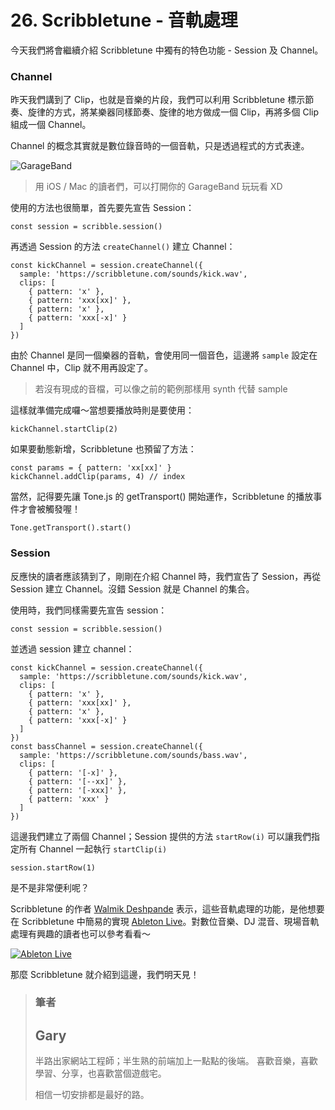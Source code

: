 # 26. Scribbletune - 音軌處理

今天我們將會繼續介紹 Scribbletune 中獨有的特色功能 - Session 及 Channel。

### Channel

昨天我們講到了 Clip，也就是音樂的片段，我們可以利用 Scribbletune 標示節奏、旋律的方式，將某樂器同樣節奏、旋律的地方做成一個 Clip，再將多個 Clip 組成一個 Channel。

Channel 的概念其實就是數位錄音時的一個音軌，只是透過程式的方式表達。

![GarageBand](https://i.imgur.com/oQTdtmw.png)

> 用 iOS / Mac 的讀者們，可以打開你的 GarageBand 玩玩看 XD

使用的方法也很簡單，首先要先宣告 Session：

```javascript=
const session = scribble.session()
```

再透過 Session 的方法 `createChannel()` 建立 Channel：

```javascript=
const kickChannel = session.createChannel({
  sample: 'https://scribbletune.com/sounds/kick.wav',
  clips: [
    { pattern: 'x' },
    { pattern: 'xxx[xx]' },
    { pattern: 'x' },
    { pattern: 'xxx[-x]' }
  ]
})
```

由於 Channel 是同一個樂器的音軌，會使用同一個音色，這邊將 `sample` 設定在 Channel 中，Clip 就不用再設定了。

> 若沒有現成的音檔，可以像之前的範例那樣用 synth 代替 sample

這樣就準備完成囉～當想要播放時則是要使用：

```javascript=
kickChannel.startClip(2)
```

如果要動態新增，Scribbletune 也預留了方法：

```javascript=
const params = { pattern: 'xx[xx]' }
kickChannel.addClip(params, 4) // index
```

當然，記得要先讓 Tone.js 的 getTransport() 開始運作，Scribbletune 的播放事件才會被觸發喔！

```javascript=
Tone.getTransport().start()
```

### Session

反應快的讀者應該猜到了，剛剛在介紹 Channel 時，我們宣告了 Session，再從 Session 建立 Channel。沒錯 Session 就是 Channel 的集合。

使用時，我們同樣需要先宣告 session：

```javascript=
const session = scribble.session()
```

並透過 session 建立 channel：

```javascript=
const kickChannel = session.createChannel({
  sample: 'https://scribbletune.com/sounds/kick.wav',
  clips: [
    { pattern: 'x' },
    { pattern: 'xxx[xx]' },
    { pattern: 'x' },
    { pattern: 'xxx[-x]' }
  ]
})
const bassChannel = session.createChannel({
  sample: 'https://scribbletune.com/sounds/bass.wav',
  clips: [
    { pattern: '[-x]' },
    { pattern: '[--xx]' },
    { pattern: '[-xxx]' },
    { pattern: 'xxx' }
  ]
})
```

這邊我們建立了兩個 Channel；Session 提供的方法 `startRow(i)` 可以讓我們指定所有 Channel 一起執行 `startClip(i)`

```javascript=
session.startRow(1)
```

是不是非常便利呢？

Scribbletune 的作者 [Walmik Deshpande](https://github.com/walmik) 表示，這些音軌處理的功能，是他想要在 Scribbletune 中簡易的實現 [Ableton Live](https://www.ableton.com/en/trial/)。對數位音樂、DJ 混音、現場音軌處理有興趣的讀者也可以參考看看～

[![Ableton Live](https://i.imgur.com/K3xYZMc.png)](https://www.ableton.com/en/trial/)

那麼 Scribbletune 就介紹到這邊，我們明天見！

> ### 筆者
>
> ## Gary
>
> 半路出家網站工程師；半生熟的前端加上一點點的後端。
> 喜歡音樂，喜歡學習、分享，也喜歡當個遊戲宅。
>
> 相信一切安排都是最好的路。
